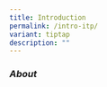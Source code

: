 ```yaml
---
title: Introduction
permalink: /intro-itp/
variant: tiptap
description: ""
---
```

<h3><strong><em>About </em></strong></h3>
<p></p>